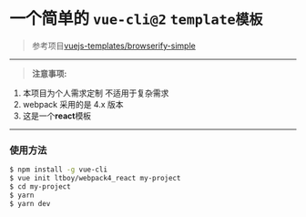 # 一个简单的 `vue-cli@2` `template模板`

> 参考项目[vuejs-templates/browserify-simple](https://github.com/vuejs-templates/browserify-simple)

---

> **注意事项:**

1.  本项目为个人需求定制 不适用于复杂需求
2.  webpack 采用的是 4.x 版本
3.  这是一个**react**模板

---

### 使用方法

```bash
$ npm install -g vue-cli
$ vue init ltboy/webpack4_react my-project
$ cd my-project
$ yarn
$ yarn dev
```
